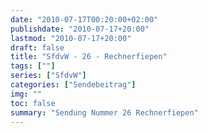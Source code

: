 ```yaml
---
date: "2010-07-17T00:20:00+02:00"
publishdate: "2010-07-17+20:00"
lastmod: "2010-07-17+20:00"
draft: false
title: "SfdvW - 26 - Rechnerfiepen"
tags: [""]
series: ["SfdvW"]
categories: ["Sendebeitrag"]
img: ""
toc: false
summary: "Sendung Nummer 26 Rechnerfiepen"
---
```


<div id="example"></div>
<script src="https://cdn.podlove.org/web-player/embed.js"></script>
<script>
  podlovePlayer('#example', '/blog/sfdvw26.json');
</script>
